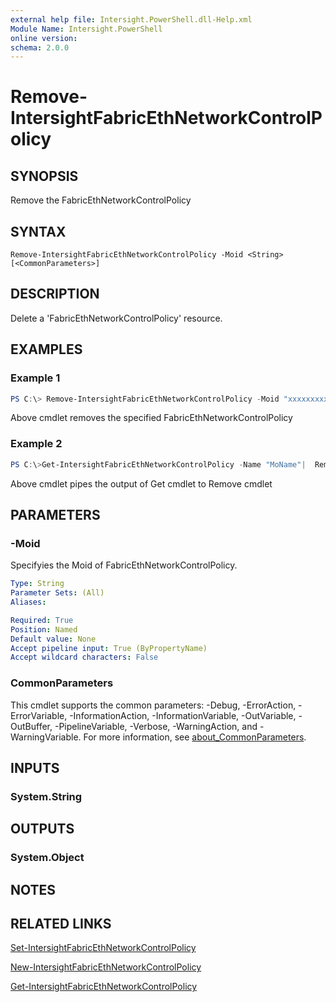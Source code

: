 ```yaml
---
external help file: Intersight.PowerShell.dll-Help.xml
Module Name: Intersight.PowerShell
online version:
schema: 2.0.0
---
```


# Remove-IntersightFabricEthNetworkControlPolicy

## SYNOPSIS
Remove the FabricEthNetworkControlPolicy

## SYNTAX

```
Remove-IntersightFabricEthNetworkControlPolicy -Moid <String> [<CommonParameters>]
```

## DESCRIPTION
Delete a &apos;FabricEthNetworkControlPolicy&apos; resource.

## EXAMPLES

### Example 1
```powershell
PS C:\> Remove-IntersightFabricEthNetworkControlPolicy -Moid "xxxxxxxxxxxxxxxxxxxxxxxxxxx"
```
Above cmdlet removes the specified FabricEthNetworkControlPolicy 

### Example 2
```powershell
PS C:\>Get-IntersightFabricEthNetworkControlPolicy -Name "MoName"|  Remove-IntersightFabricEthNetworkControlPolicy
```
Above cmdlet pipes the output of Get cmdlet to Remove cmdlet

## PARAMETERS

### -Moid
Specifyies the Moid of FabricEthNetworkControlPolicy.

```yaml
Type: String
Parameter Sets: (All)
Aliases:

Required: True
Position: Named
Default value: None
Accept pipeline input: True (ByPropertyName)
Accept wildcard characters: False
```

### CommonParameters
This cmdlet supports the common parameters: -Debug, -ErrorAction, -ErrorVariable, -InformationAction, -InformationVariable, -OutVariable, -OutBuffer, -PipelineVariable, -Verbose, -WarningAction, and -WarningVariable. For more information, see [about_CommonParameters](http://go.microsoft.com/fwlink/?LinkID=113216).

## INPUTS

### System.String

## OUTPUTS

### System.Object
## NOTES

## RELATED LINKS

[Set-IntersightFabricEthNetworkControlPolicy](./Set-IntersightFabricEthNetworkControlPolicy.md)

[New-IntersightFabricEthNetworkControlPolicy](./New-IntersightFabricEthNetworkControlPolicy.md)

[Get-IntersightFabricEthNetworkControlPolicy](./Get-IntersightFabricEthNetworkControlPolicy.md)

